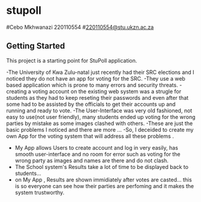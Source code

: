 # stupoll
#Cebo Mkhwanazi 220110554
#220110554@stu.ukzn.ac.za


## Getting Started

This project is a starting point for StuPoll application.

-The University of Kwa Zulu-natal just recently had their SRC elections and I noticed they do not have an app for voting for the SRC.
-They use a web based application which is prone to many errors and security threats.
-creating a voting account on the existing web system was a strugle for students as they had to keep reseting their passwords and even after that some had to be assisted by the officials to get their accounts up and running and ready to vote.
-The User-Interface was very old fashioned, not easy to use(not user friendly), many students ended up voting for the wrong parties by mistake as some images clashed with others.
-These are just the basic problems I noticed and there are more ...
-So, I deceided to create my own App for the voting system that will address all these problems .
- My App allows Users to create account and log in very easily, has smooth user-interface and no room for error such as voting for the wrong party as images and names are there and do not clash.
- The School system's Results take a lot of time to be displayed back to students...
- on My App , Results are shown immidiately after votes are casted... this is so everyone can see how their parties are perfoming and it makes the system trustworthy.



